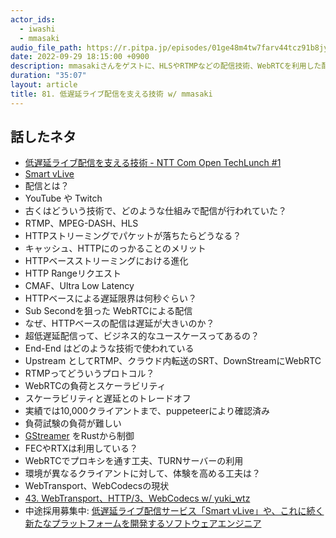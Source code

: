 ```yaml
---
actor_ids:
  - iwashi
  - mmasaki
audio_file_path: https://r.pitpa.jp/episodes/01ge48m4tw7farv44tcz91b8jy.mp3
date: 2022-09-29 18:15:00 +0900
description: mmasakiさんをゲストに、HLSやRTMPなどの配信技術、WebRTCを利用した配信技術とアーキテクチャ、そのスケーラビリティとトレードオフなどについて語っていただいたエピソードです。
duration: "35:07"
layout: article
title: 81. 低遅延ライブ配信を支える技術 w/ mmasaki
---
```


## 話したネタ

- [低遅延ライブ配信を支える技術 - NTT Com Open TechLunch #1](https://nttcom.connpass.com/event/257675/)
- [Smart vLive](https://www.ntt.com/business/services/voice-visual-communication/business-support/smartvlive.html)
- 配信とは？
- YouTube や Twitch
- 古くはどういう技術で、どのような仕組みで配信が行われていた？
- RTMP、MPEG-DASH、HLS
- HTTPストリーミングでパケットが落ちたらどうなる？
- キャッシュ、HTTPにのっかることのメリット
- HTTPベースストリーミングにおける進化
- HTTP Rangeリクエスト
- CMAF、Ultra Low Latency
- HTTPベースによる遅延限界は何秒ぐらい？
- Sub Secondを狙った WebRTCによる配信
- なぜ、HTTPベースの配信は遅延が大きいのか？
- 超低遅延配信って、ビジネス的なユースケースってあるの？
- End-End はどのような技術で使われている
- Upstream としてRTMP、クラウド内転送のSRT、DownStreamにWebRTC
- RTMPってどういうプロトコル？
- WebRTCの負荷とスケーラビリティ
- スケーラビリティと遅延とのトレードオフ
- 実績では10,000クライアントまで、puppeteerにより確認済み
- 負荷試験の負荷が難しい
- [GStreamer](https://gstreamer.freedesktop.org/) をRustから制御
- FECやRTXは利用している？
- WebRTCでプロキシを通す工夫、TURNサーバーの利用
- 環境が異なるクライアントに対して、体験を高める工夫は？
- WebTransport、WebCodecsの現状
- [43. WebTransport、HTTP/3、WebCodecs w/ yuki_wtz](https://fukabori.fm/episode/43)
- 中途採用募集中: [低遅延ライブ配信サービス「Smart vLive」や、これに続く新たなプラットフォームを開発するソフトウェアエンジニア](https://hrmos.co/pages/nttcom0033/jobs/1692897)
